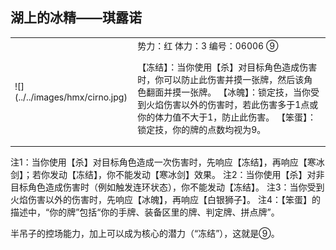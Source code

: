 
湖上的冰精——琪露诺
----------------------
<table border=0>
<tr><td>
![](../../images/hmx/cirno.jpg)
</td>
<td>
势力：红
体力：3
编号：06006
⑨

【冻结】：当你使用【杀】对目标角色造成伤害时，你可以防止此伤害并摸一张牌，然后该角色翻面并摸一张牌。
【冰魄】：锁定技，当你受到火焰伤害以外的伤害时，若此伤害多于1点或你的体力值不大于1，防止此伤害。
【笨蛋】：锁定技，你的牌的点数均视为9。
</td></tr></table>

注1：当你使用【杀】对目标角色造成一次伤害时，先响应【冻结】，再响应【寒冰剑】；若你发动【冻结】，你不能发动【寒冰剑】效果。
注2：当你使用【杀】对非目标角色造成伤害时（例如触发连环状态），你不能发动【冻结】。
注3：当你受到火焰伤害以外的伤害时，先响应【冰魄】，再响应【白银狮子】。
注4：【笨蛋】的描述中，“你的牌”包括“你的手牌、装备区里的牌、判定牌、拼点牌”。

半吊子的控场能力，加上可以成为核心的潜力（“冻结”），这就是⑨。